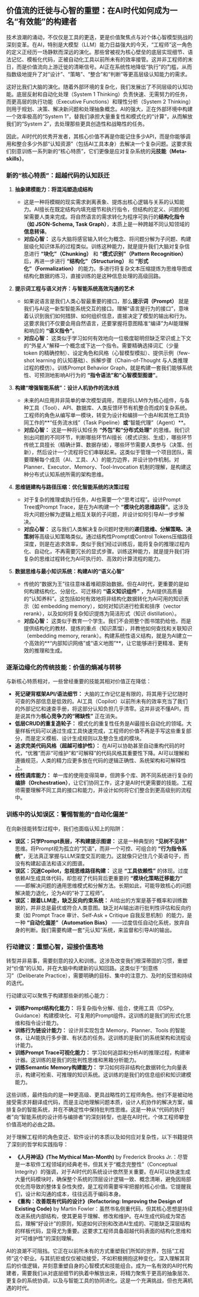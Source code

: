 
## 价值流的迁徙与心智的重塑：在AI时代如何成为一名“有效能”的构建者

技术浪潮的涌动，不仅仅是工具的更迭，更是价值聚焦点与对个体心智模型挑战的深刻变革。在AI，特别是大模型（LLM）能力日益强大的今天，“工程师”这一角色的定义正经历一场静默而深远的演化。那些曾被视为核心壁垒的底层实现细节、语法记忆、模板化代码，正被自动化工具以前所未有的效率接管。这并非工程师的末日，而是价值流向上游迁徙的清晰信号。AI正在系统性地降低“执行”的门槛，从而指数级地提升了对“设计”、“策略”、“整合”和“判断”等更高层级认知能力的需求。

这好比我们大脑的演化。随着外部环境的复杂化，我们发展出了不同层级的认知功能。底层反射和自动化处理（System 1 Thinking）负责快速、无需努力的任务，而更高层的执行功能（Executive Functions）和理性分析（System 2 Thinking）则用于规划、决策、解决新问题和处理抽象概念。AI的强大，正在外部环境中构建一个效率极高的“System 1”，替我们承担大量重复性和模式化的“计算”，从而解放我们的“System 2”，去处理那些更具创造性和战略性的任务。

因此，AI时代的优秀开发者，其核心价值不再是你能记住多少API，而是你能够调用和整合多少外部“认知资源”（包括AI工具本身）去解决一个复杂问题。这要求我们刻意训练一系列新的“核心特质”，它们更像是应对复杂系统的**元技能（Meta-skills）**。

### 新的“核心特质”：超越代码的认知跃迁

1.  **抽象建模能力：将混沌塑造成结构**
    *   这是一种将模糊的现实需求剥离表象、提炼出核心逻辑与关系的认知能力。AI擅长在既定结构内填充细节和执行指令，但结构的定义、问题的框架需要人类来完成。将自然语言的需求转化为程序可执行的**结构化指令（如 JSON-Schema, Task Graph）**，本质上是一种跨越不同认知领域的**信息转译**。
    *   **对应心智：** 这与大脑将感官输入转化为概念、将问题分解为子问题、构建层级化知识体系的过程类似。训练这种能力，就是提升我们大脑对复杂信息进行 **“块化”（Chunking）** 和 **“模式识别”（Pattern Recognition）** 后，再进一步进行 **“结构化”（Structuring）** 和 **“形式化”（Formalization）** 的能力。多进行将复杂文本压缩提炼为思维导图或结构化数据的练习，直接训练的是这种信息处理的高级回路。

2.  **提示词工程与语义对齐：与智能系统高效沟通的艺术**
    *   如果说语言是我们人类心智最重要的接口，那么**提示词（Prompt）** 就是我们与AI这一新型智能系统交互的接口。理解“语言是行为的接口”，意味着认识到我们如何措辞、如何组织信息，直接决定了模型的输出和行为。这要求我们不仅要会用自然语言，还要掌握将意图精准“编译”为AI能理解和响应的 **“语义指令”**。
    *   **对应心智：** 这类似于学习如何有效地向一位极度聪明但缺乏常识或上下文的“外星人”解释一个概念或下达一个指令。需要精确选择词汇（少量 token 的精确控制）、设定角色和风格（心智模型模拟）、提供示例（few-shot learning 的认知基础）、拆解步骤（Chain-of-Thought 与人类推理过程的模仿）。训练Prompt Behavior Graph，就是构建一套我们能够系统性、可预测地影响AI行为的 **“指令语法”和“心智模型图谱”**。

3.  **构建“增强智能系统”：设计人机协作的流水线**
    *   未来的AI应用并非简单的单次模型调用，而是将LLM作为核心组件，与各种工具（Tool）、API、数据库、人类反馈环节有机整合而成的复杂系统。工程师的角色从编写单一模块，转变为设计和编排一个由AI和其他工具协同工作的**“任务流水线”（Task Pipeline）**或**“智能代理”（Agent）**。
    *   **对应心智：** 这是一种将认知任务 **“外包”和“分布式处理”** 的思维。我们识别出问题的不同环节，判断哪些环节AI擅长（模式识别、生成），哪些环节传统工具擅长（精确计算、数据存储），哪些环节需要人类参与（决策、创新），然后设计一个流程将它们串联起来。这类似于管理一个项目团队，需要理解每个成员（AI、工具、人）的能力边界，并设计协作机制。对 Planner、Executor、Memory、Tool-Invocation 机制的理解，是构建这种分布式认知系统所需的架构思维。

4.  **思维链建构与路径压缩：优化智能系统的决策过程**
    *   对于复杂的推理或执行任务，AI也需要一个“思考过程”。设计Prompt Tree或Prompt Trace，是在为AI构建一个 **“模块化的思维路径”**。这涉及将大问题分解为逻辑上相互关联的子问题，并设计如何引导AI一步步解决。
    *   **对应心智：** 这与我们人类解决复杂问题时使用的**递归思维、分解策略、决策树**等高级认知策略类似。通过结构性Prompt或Control Tokens压缩路径深度，则是在追求效率，类似于我们经过训练后，能将复杂的推理过程内化、自动化，不再需要冗长的显式步骤。训练这种能力，就是提升我们将复杂的思维过程转化为AI可执行的、高效的计算流程的能力。

5.  **数据思维与最小知识系统：构建AI的“语义心智”**
    *   传统的“数据为王”往往意味着堆砌原始数据。但在AI时代，更重要的是如何构建结构化、分层化、可迁移的 **“语义知识组件”** ，为AI提供高质量的“认知养料”。这包括如何有效地将非结构化数据转化为AI可用的知识表示（如 embedding memory），如何对知识进行检索和排序（vector rerank），以及如何将复杂知识提炼为简洁形式（知识 distillation）。
    *   **对应心智：** 这类似于教育一个学生。我们不会把整个图书馆扔给他，而是提供结构化的教材、提炼的重点（知识蒸馏），并教他如何查找和关联知识（embedding memory, rerank）。构建系统性语义结构，就是为AI建立一个高效的**“内部知识网络”或“语义地图”**，让它能够进行更精准、更有效的推理和生成。

### 逐渐边缘化的传统技能：价值的熵减与转移

与新核心特质相对，一些曾经重要的技能其相对价值正在降低：

*   **死记硬背框架API/语法细节：** 大脑的工作记忆是有限的，将其用于记忆随时可查的外部信息是低效的。AI工具（Copilot）以前所未有的效率充当了我们的外部记忆和速查手册，将这部分认知负担几乎清零。这并非说不懂API，而是说其作为**核心竞争力的“稀缺性”** 正在消失。
*   **低层CRUD的重复造轮子：** 模式化的重复性任务是AI最擅长自动化的领域。大量样板代码可以通过生成工具快速完成，工程师的价值不再是手写这些重复部分，而是定义模板、设计生成规则以及整合生成的模块。
*   **追求完美代码风格（超越可维护性）：** 在AI可以协助甚至自动重构代码的时代，“优雅”而非“可维护”和“可解释”的代码风格其重要性下降。AI可以理解和遵循规范，人类的精力应更多放在代码的逻辑正确性、系统架构和可解释性上。
*   **线性调库能力：** 单一库的使用变得简单，但跨多个库、跨不同系统进行复杂的**编排（Orchestration）**，让它们协同工作，这才是AI时代更需要的技能。工程师需要理解不同工具的接口和能力，并设计如何将它们整合到更高级别的流程中。

### 训练中的认知误区：警惕智能的“自动化偏差”

在向新技能转型过程中，我们也面临认知上的陷阱：

*   **误区：只学Prompt表层，不构建提示图谱：** 这是一种典型的 **“见树不见林”** 思维。将Prompt视为孤立的“咒语”，而非一个可控、可组合的 **“行为指令系统”**，无法真正掌握与LLM深度交互的能力。这就像只记住几个英语句子，而没有构建起语法和语义的图谱。
*   **误区：沉迷Copilot，忽视思维路径构建：** 这是 **“工具依赖性”** 的体现。过度依赖AI生成具体代码，却忽视了代码背后更重要的 **“模块化策略迁移能力”** ——即解决问题的通用思维模式和分解方法。长期如此，可能导致核心的问题解决能力退化，沦为AI的“补丁工程师”。
*   **误区：跟着LLM走，缺乏反向约束系统：** AI给出的方案是基于概率和训练数据的，并非总是最优或符合人类意图。缺乏对AI输出进行批判性评估和反向约束（如 Prompt Trace 审计、Self-Ask + Critique 自我反思机制）的能力，是一种 **“自动化偏差”（Automation Bias）** ——过度信任自动化系统，放弃自身的判断。我们需要构建一套“元认知”系统，来监督和引导AI的输出。

### 行动建议：重塑心智，迎接价值高地

转型并非易事，需要刻意的投入和训练。这涉及改变我们根深蒂固的习惯，重塑对“价值”的认知，并在大脑中构建新的认知回路。这类似于“刻意练习”（Deliberate Practice），需要明确的目标、集中的注意力、及时的反馈和持续的迭代。

行动建议可以聚焦于构建那些新的核心能力：

*   **训练Prompt结构化能力：** 将复杂指令分解、组合，使用工具（DSPy, Guidance）构建模块化、可复用的Prompt组件。这训练的是我们的形式化思维和指令设计能力。
*   **训练行为链设计能力：** 设计并实现包含 Memory、Planner、Tools 的智能体，让AI能执行多步骤、有状态的任务。这训练的是我们的系统架构和流程设计能力。
*   **训练Prompt Trace可视化能力：** 学习如何追踪和分析AI的推理过程，构建审计器。这训练的是我们的批判性思维和黑箱分析能力。
*   **训练Semantic Memory构建能力：** 学习如何将非结构化数据转化为向量表示，构建可检索、可推理的知识系统。这训练的是我们的信息组织和知识建模能力。

这些训练，最终指向的是一种更高级、更具战略性的工程师角色。他们不是被动地接受需求并翻译成代码，而是主动地理解问题本质，设计人机协作的解决方案，编排复杂的智能系统，并在不确定性中保持批判性思维。这是一种从“代码的执行者”向“智能系统的设计师与编排者”的深刻转型，也是在AI时代，个体工程师攀登价值高地的必由之路。

对于理解工程师的角色变迁、软件设计的本质以及如何应对复杂性，以下书籍提供了深刻的哲学和实践指导：

*   **《人月神话》(The Mythical Man-Month)** by Frederick Brooks Jr.：尽管是一本软件工程领域的经典老书，但其关于“概念完整性”（Conceptual Integrity）的强调，对于AI时代的系统设计依然至关重要。在AI可以快速生成大量代码模块时，确保整个系统的顶层设计逻辑一致、概念清晰，避免因局部优化而导致的整体复杂性失控，是工程师需要牢牢把握的核心价值。它提醒我们，设计和沟通的成本，往往远高于编码本身。
*   **《重构：改善既有代码的设计》(Refactoring: Improving the Design of Existing Code)** by Martin Fowler：虽然书名侧重代码，但其核心思想是持续改进系统内部结构，使其更易于理解、修改和维护。在AI生成代码成为常态后，理解“好设计”的原则，知道如何识别和改进AI生成的、可能缺乏深层结构的样板代码，显得尤为重要。这要求工程师具备超越代码表面的结构化思维和对“可维护性”的深刻理解。

AI的浪潮不可阻挡。它正在以前所未有的方式重塑我们所知的世界，包括“工程师”这个职业。与其抗拒或仅仅被动接受，不如积极拥抱这种变化，深入理解其背后的价值逻辑，并刻意重塑自身的心智模式和技能组合。成为一名有效的AI时代构建者，需要我们从对底层细节的执着中解放出来，将精力聚焦于更高的抽象层次、更复杂的系统协调，以及与智能工具的协同进化。这是一个充满挑战，但也充满机遇的时代。